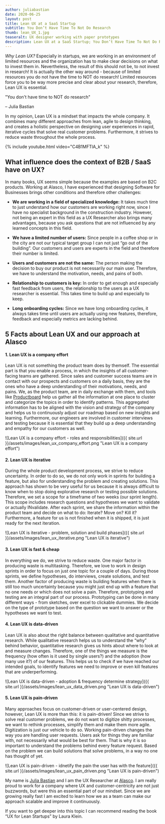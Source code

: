 ```yaml
---
author: juliabastian
date: 2020-06-25
layout: post
title: Lean UX at a SaaS Startup
subtitle: You Don’t Have Time To Not Do Research
thumb: lean_UX_1.jpg
teaseralt: UX designer working with paper prototypes
description: Lean UX at a SaaS Startup; You Don’t Have Time To Not Do Research. How to integrate a lean UX approach at a SaaS Startup.
---
```

_Why Lean UX?_ Especially in startups, we are working in an environment of limited resources and the organization has to make clear decisions on what to invest them in. Nevertheless, the result of this should not be, to not invest in research! It is actually the other way around - because of limited resources you do not have the time to NOT do research! Limited resources force you to be way more precise and clear about your research, therefore, Lean UX is essential.

<p class="quote">"You don't have time to NOT do research"</p>
<p class="quote quote-author">– Julia Bastian</p>

In my opinion, Lean UX is a mindset that impacts the whole company. It combines many different approaches from lean, agile to design thinking, and creates a holistic perspective on designing user experiences in rapid, iterative cycles that solve real customer problems. Furthermore, it strives to reduce waste throughout the whole process.

<p>
{% include youtube.html video="C4B1MFTlA_k" %}
</p>

## What influence does the context of B2B / SaaS have on UX?

In many books, UX seems simple because the examples are based on B2C products. Working at Alasco, I have experienced that designing Software for Businesses brings other conditions and therefore other challenges:

- **We are working in a field of specialized knowledge:** It takes much time to just understand how our customers are working right now, since I have no specialist background in the construction industry. However, not being an expert in this field as a UX Researcher also brings many advantages, because you ask questions that are not influenced by any learned concepts in this field.

- **We have a limited number of users:** Since people in a coffee shop or in the city are not our typical target group I can not just “go out of the building”. Our customers and users are experts in the field and therefore their number is limited.

- **Users and customers are not the same:** The person making the decision to buy our product is not necessarily our main user. Therefore, we have to understand the motivation, needs, and pains of both.

- **Relationship to customers is key:** In order to get enough and especially fast feedback from users, the relationship to the users as a UX researcher is essential. This takes time to build up and especially to keep.

- **Long onboarding cycles:** Since we have long onboarding cycles, it always takes time until users are actually using new features, therefore, feedback and especially metrics are lacking behind.

## 5 Facts about Lean UX and our approach at Alasco
<p></p>

#### 1. Lean UX is a company effort
Lean UX is not something the product team does by themself. The essential part is that you enable a process, in which the insights of all customer-facing teams are gathered. Since sales and customer success teams are in contact with our prospects and customers on a daily basis, they are the ones who have a deep understanding of their motivations, needs, and pains. We, as the product team, are in daily exchange with them, and tools like [Productboard](https://www.productboard.com/) help us gather all the information at one place to cluster and categorize the topics in order to identify patterns. This aggregated information has to be aligned with the vision and strategy of the company and helps us to continuously adjust our roadmap based on new insights and learning. Furthermore, our engineers are involved in customer interviews and testing because it is essential that they build up a deep understanding and empathy for our customers as well.

![Lean UX is a company effort - roles and responsibilities]({{ site.url }}/assets/images/lean_ux_company_effort.png "Lean UX is a company effort")

#### 2. Lean UX is iterative
During the whole product development process, we strive to reduce uncertainty. In order to do so, we do not only work in sprints for building a feature, but also for understanding the problem and creating solutions. This approach has shown to be very useful for us because it is always difficult to know when to stop doing explorative research or testing possible solutions. Therefore, we set a scope for a timeframe of two weeks (our sprint length). This scope includes research questions and hypotheses we want to validate or actually INvalidate. After each sprint, we share the information within the product team and decide on what to do: Iterate? Move on? Kill it? Furthermore, a feature for us is not finished when it is shipped, it is just ready for the next iteration.

![Lean UX is iterative - problem, solution and build phases]({{ site.url }}/assets/images/lean_ux_iterative.png "Lean UX is iterative")

#### 3. Lean UX is fast & cheap
In everything we do, we strive to reduce waste. One major factor in producing waste is multitasking. Therefore, we love to work in design sprints in order to focus on just one topic for a couple of days. During those sprints, we define hypotheses, do interviews, create solutions, and test them. Another factor of producing waste is building features when there is still too much uncertainty because you might just end up with a feature that no one needs or which does not solve a pain. Therefore, prototyping and testing are an integral part of our process. Prototyping can be done in many different ways - from sketches, over excel to clickable dummies. We decide on the type of prototype based on the question we want to answer or the hypotheses we want to test.

#### 4. Lean UX is data-driven
Lean UX is also about the right balance between qualitative and quantitative research. While qualitative research helps us to understand the “why” behind behavior, quantitative research gives us hints about where to look at and measure changes. Therefore, one of the things we measure is the frequency (how often is it used by single users?) and the adoption (how many use it?) of our features. This helps us to check if we have reached our intended goals, to identify features we need to improve or even kill features that are underperforming.

![Lean UX is data-driven - adoption & frequency determine strategy]({{ site.url }}/assets/images/lean_ux_data_driven.png "Lean UX is data-driven")

#### 5. Lean UX is pain-driven
Many approaches focus on customer-driven or user-centered design, however, Lean UX is more than this: it is pain-driven! Since we strive to solve real customer problems, we do not want to digitize shitty processes, we want to rethink processes, simplify them and make them more agile. Digitization is just our vehicle to do so. Working pain-driven changes the way you are handling user requests. Users ask for things they are familiar with, not necessarily what would be best for them. That is why it is so important to understand the problems behind every feature request. Based on the problem we can build solutions that solve problems, in a way no one has thought of yet.

![Lean UX is pain-driven - idnetify the pain the user has with the feature]({{ site.url }}/assets/images/lean_ux_pain_driven.png "Lean UX is pain-driven")


My name is [Julia Bastian](https://www.linkedin.com/in/julia-bastian/) and I am the UX Researcher at [Alasco](https://www.alasco.de). I am really proud to work for a company where UX and customer-centricity are not just buzzwords, but were this an essential part of our mindset. Since we are growing really fast I am excited to learn how we as a team can make our approach scalable and improve it continuously. 

If you want to get deeper into this topic I can recommend reading the book “UX for Lean Startups” by Laura Klein.
